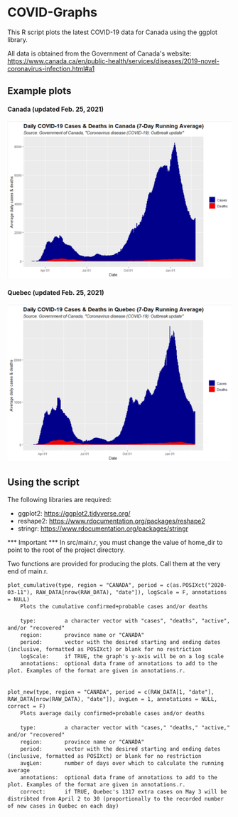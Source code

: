 # COVID-Graphs

This R script plots the latest COVID-19 data for Canada using the ggplot library.

All data is obtained from the Government of Canada's website: https://www.canada.ca/en/public-health/services/diseases/2019-novel-coronavirus-infection.html#a1

## Example plots
#### Canada (updated Feb. 25, 2021)
![](https://github.com/louis-hildebrand/COVID-Graphs/blob/master/Example%20graphs/Canada%207-day%20daily%20cases%20(2021-02-25).png)

#### Quebec (updated Feb. 25, 2021)
![](https://github.com/louis-hildebrand/COVID-Graphs/blob/master/Example%20graphs/Quebec%207-day%20daily%20cases%20(2021-02-25).png)

## Using the script
The following libraries are required:
* ggplot2:    https://ggplot2.tidyverse.org/
* reshape2:   https://www.rdocumentation.org/packages/reshape2
* stringr:    https://www.rdocumentation.org/packages/stringr

*** Important ***
In src/main.r, you must change the value of home_dir to point to the root of the project directory.

Two functions are provided for producing the plots. Call them at the very end of main.r.
```
plot_cumulative(type, region = "CANADA", period = c(as.POSIXct("2020-03-11"), RAW_DATA[nrow(RAW_DATA), "date"]), logScale = F, annotations = NULL)
    Plots the cumulative confirmed+probable cases and/or deaths

    type:         a character vector with "cases", "deaths", "active", and/or "recovered"
    region:       province name or "CANADA"
    period:       vector with the desired starting and ending dates (inclusive, formatted as POSIXct) or blank for no restriction
    logScale:     if TRUE, the graph's y-axis will be on a log scale
    annotations:  optional data frame of annotations to add to the plot. Examples of the format are given in annotations.r.


plot_new(type, region = "CANADA", period = c(RAW_DATA[1, "date"], RAW_DATA[nrow(RAW_DATA), "date"]), avgLen = 1, annotations = NULL, correct = F)
    Plots average daily confirmed+probable cases and/or deaths

    type:         a character vector with "cases," "deaths," "active," and/or "recovered"
    region:       province name or "CANADA"
    period:       vector with the desired starting and ending dates (inclusive, formatted as POSIXct) or blank for no restriction
    avgLen:       number of days over which to calculate the running average
    annotations:  optional data frame of annotations to add to the plot. Examples of the format are given in annotations.r.
    correct:      if TRUE, Quebec's 1317 extra cases on May 3 will be distribted from April 2 to 30 (proportionally to the recorded number of new cases in Quebec on each day)
```
